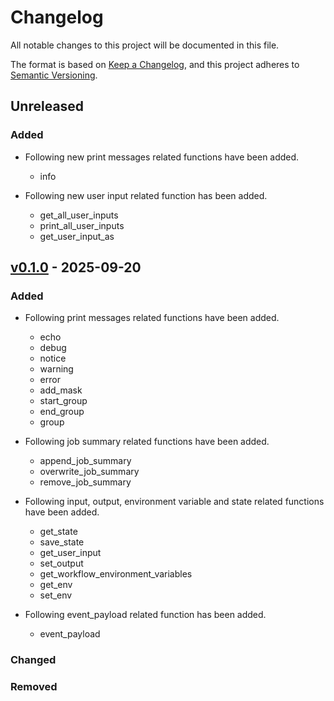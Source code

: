 # Changelog

All notable changes to this project will be documented in this file.

The format is based on [Keep a Changelog](https://keepachangelog.com/en/1.0.0/),
and this project adheres to [Semantic Versioning](https://semver.org/spec/v2.0.0.html).

## Unreleased

### Added

- Following new print messages related functions have been added.
    - info

- Following new user input related function has been added.
    - get_all_user_inputs
    - print_all_user_inputs
    - get_user_input_as


## [v0.1.0](https://github.com/VatsalJagani/github-action-toolkit-python/releases/tag/v0.1.0) - 2025-09-20

### Added

- Following print messages related functions have been added.
    - echo
    - debug
    - notice
    - warning
    - error
    - add_mask
    - start_group
    - end_group
    - group

- Following job summary related functions have been added.
    - append_job_summary
    - overwrite_job_summary
    - remove_job_summary

- Following input, output, environment variable and state related functions have been added.
    - get_state
    - save_state
    - get_user_input
    - set_output
    - get_workflow_environment_variables
    - get_env
    - set_env

- Following event_payload related function has been added.
    - event_payload

### Changed

### Removed
